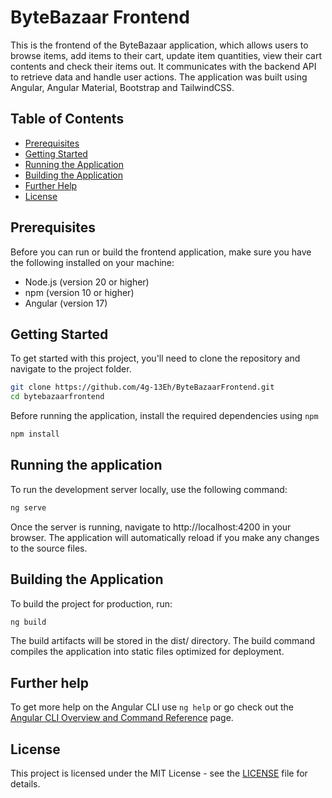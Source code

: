 # ByteBazaar Frontend

This is the frontend of the ByteBazaar application, which allows users to browse items, add items to their cart, update item quantities, view their cart contents and check their items out. It communicates with the backend API to retrieve data and handle user actions. The application was built using Angular, Angular Material, Bootstrap and TailwindCSS.

## Table of Contents
- [Prerequisites](#Prerequisites)
- [Getting Started](#getting-started)
- [Running the Application](#running-the-application)
- [Building the Application](#building-the-application)
- [Further Help](#further-help)
- [License](#License)

## Prerequisites
Before you can run or build the frontend application, make sure you have the following installed on your machine:
- Node.js (version 20 or higher)
- npm (version 10 or higher)
- Angular (version 17)

## Getting Started
To get started with this project, you'll need to clone the repository and navigate to the project folder.
```bash
git clone https://github.com/4g-13Eh/ByteBazaarFrontend.git
cd bytebazaarfrontend
````
Before running the application, install the required dependencies using `npm`
```bash
npm install
```

## Running the application
To run the development server locally, use the following command:
````bash
ng serve
````
Once the server is running, navigate to http://localhost:4200 in your browser. The application will automatically reload if you make any changes to the source files.

## Building the Application
To build the project for production, run:
```bash
ng build
```
The build artifacts will be stored in the dist/ directory. The build command compiles the application into static files optimized for deployment.

## Further help

To get more help on the Angular CLI use `ng help` or go check out the [Angular CLI Overview and Command Reference](https://angular.io/cli) page.

## License
This project is licensed under the MIT License - see the [LICENSE](LICENSE) file for details.
